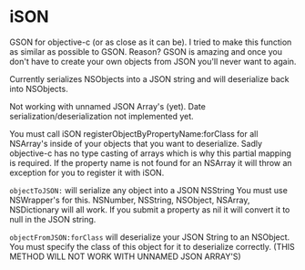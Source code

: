 iSON
====

GSON for objective-c (or as close as it can be).
I tried to make this function as similar as possible to GSON.  Reason? GSON is amazing and once you don't have to create your own
objects from JSON you'll never want to again.

Currently serializes NSObjects into a JSON string and will deserialize back into NSObjects.

Not working with unnamed JSON Array's (yet).
Date serialization/deserialization not implemented yet.

You must call iSON registerObjectByPropertyName:forClass for all NSArray's inside of your objects that you want to deserialize.
Sadly objective-c has no type casting of arrays which is why this partial mapping is required.
If the property name is not found for an NSArray it will throw an exception for you to register it with iSON.

```objectToJSON:``` will serialize any object into a JSON NSString
You must use NSWrapper's for this.  NSNumber, NSString, NSObject, NSArray, NSDictionary will all work.
If you submit a property as nil it will convert it to null in the JSON string.

```objectFromJSON:forClass``` will deserialize your JSON String to an NSObject.  You must specify the class of this object
for it to deserialize correctly. (THIS METHOD WILL NOT WORK WITH UNNAMED JSON ARRAY'S)


